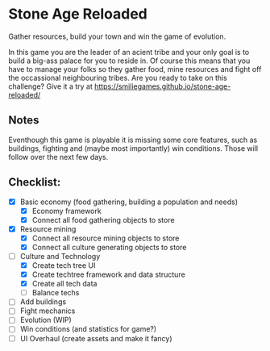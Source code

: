 # Stone Age Reloaded

Gather resources, build your town and win the game of evolution.

In this game you are the leader of an acient tribe and your only goal is to build a big-ass palace for you to reside in. Of course this means that you have to manage your folks so they gather food, mine resources and fight off the occassional neighbouring tribes. Are you ready to take on this challenge? Give it a try at https://smiliegames.github.io/stone-age-reloaded/

## Notes

Eventhough this game is playable it is missing some core features, such as buildings, fighting and (maybe most importantly) win conditions. Those will follow over the next few days.

## Checklist:

- [X] Basic economy (food gathering, building a population and needs)
  - [X] Economy framework
  - [X] Connect all food gathering objects to store
- [X] Resource mining
  - [X] Connect all resource mining objects to store
  - [X] Connect all culture generating objects to store
- [ ] Culture and Technology
  - [X] Create tech tree UI
  - [X] Create techtree framework and data structure
  - [X] Create all tech data
  - [ ] Balance techs
- [ ] Add buildings
- [ ] Fight mechanics
- [ ] Evolution (WIP)
- [ ] Win conditions (and statistics for game?)
- [ ] UI Overhaul (create assets and make it fancy)
